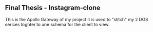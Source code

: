 ## Final Thesis - Instagram-clone

This is the Apollo Gateway of my project it is used to "stitch" my 2 DGS serices toghter to one schema for the client to view.
